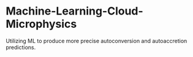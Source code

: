 # Machine-Learning-Cloud-Microphysics
Utilizing ML to produce more precise autoconversion and autoaccretion predictions. 
